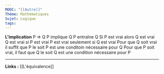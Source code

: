 ```yaml
---
MOOC: "[[Autre]]"
Thème: Mathématiques
Sujet: Logique
tags:
---
```


**L'implication**
P ⇒ Q
P implique Q
P entraîne Q
Si P est vrai alors Q est vrai
Q est vrai si P est vrai
P est vrai seulement si Q est vrai
Pour que Q soit vrai il suffit que P le soit
P est une conditoin nécessaire pour Q
Pour que P soit vrai, il faut que Q le soit
Q est une condition nécessaire pour P

---

**Links :**
[[L'équivalence]]

